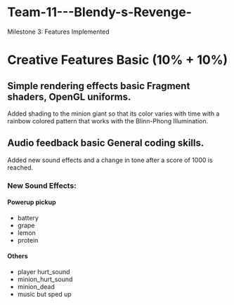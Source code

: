 # Team-11---Blendy-s-Revenge-

Milestone 3: Features Implemented

# Creative Features Basic (10% + 10%)
## Simple rendering effects    basic    Fragment shaders, OpenGL uniforms. 
Added shading to the minion giant so that its color varies with time with a rainbow colored pattern that works with the Blinn-Phong Illumination.
## Audio feedback    basic    General coding skills.
Added new sound effects and a change in tone after a score of 1000 is reached.
### New Sound Effects:
#### Powerup pickup
- battery
- grape
- lemon
- protein
#### Others
- player hurt_sound
- minion_hurt_sound
- minion_dead
- music but sped up
